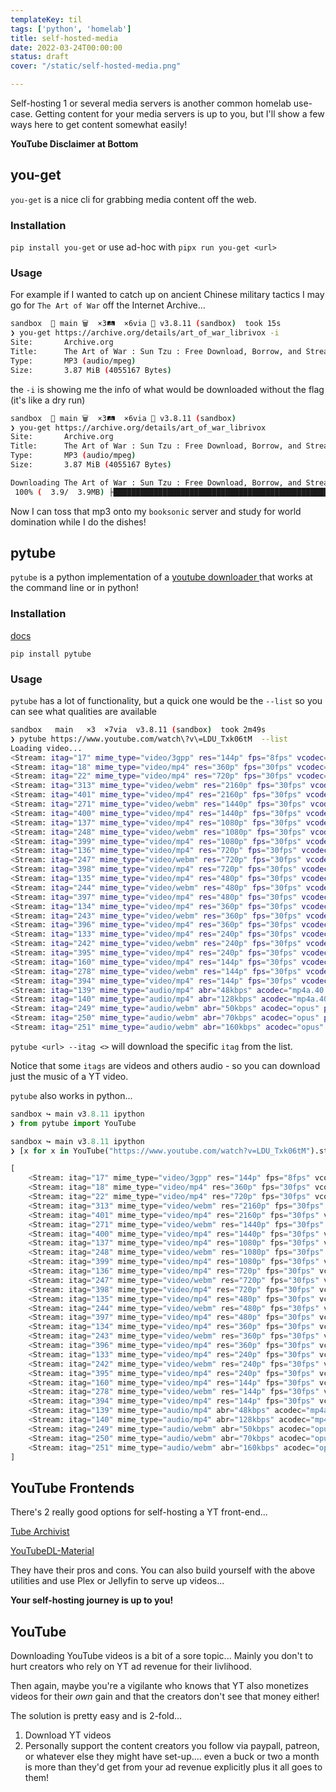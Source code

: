 ```yaml
---
templateKey: til
tags: ['python', 'homelab']
title: self-hosted-media
date: 2022-03-24T00:00:00
status: draft
cover: "/static/self-hosted-media.png"

---
```


Self-hosting 1 or several media servers is another common homelab use-case.
Getting content for your media servers is up to you, but I'll show a few ways here to get content somewhat easily!

__YouTube Disclaimer at Bottom__


## you-get

`you-get` is a nice cli for grabbing media content off the web. 

### Installation

`pip install you-get` or use ad-hoc with `pipx run you-get <url>`


### Usage

For example if I wanted to catch up on ancient Chinese military tactics I may go for `The Art of War` off the Internet Archive...

```bash
sandbox  🌱 main 🗑️  ×3🛤️  ×6via 🐍 v3.8.11 (sandbox)  took 15s
❯ you-get https://archive.org/details/art_of_war_librivox -i
Site:       Archive.org
Title:      The Art of War : Sun Tzu : Free Download, Borrow, and Streaming : Internet Archive
Type:       MP3 (audio/mpeg)
Size:       3.87 MiB (4055167 Bytes)

```

the `-i` is showing me the info of what would be downloaded without the flag (it's like a dry run)

```bash
sandbox  🌱 main 🗑️  ×3🛤️  ×6via 🐍 v3.8.11 (sandbox)
❯ you-get https://archive.org/details/art_of_war_librivox
Site:       Archive.org
Title:      The Art of War : Sun Tzu : Free Download, Borrow, and Streaming : Internet Archive
Type:       MP3 (audio/mpeg)
Size:       3.87 MiB (4055167 Bytes)

Downloading The Art of War : Sun Tzu : Free Download, Borrow, and Streaming : Internet Archi.mp3 ...
 100% (  3.9/  3.9MB) ├████████████████████████████████████████████████████████████┤[1/1]  917 kB/s

```

Now I can toss that mp3 onto my `booksonic` server and study for world domination while I do the dishes!


## pytube

`pytube` is a python implementation of a [youtube downloader ](##YouTube) that works at the command line or in python!

### Installation

[docs](https://pytube.io/en/latest/)

`pip install pytube`


### Usage

`pytube` has a lot of functionality, but a quick one would be the `--list` so you can see what qualities are available

```bash
sandbox   main ️  ×3️  ×7via  v3.8.11 (sandbox)  took 2m49s
❯ pytube https://www.youtube.com/watch\?v\=LDU_Txk06tM  --list
Loading video...
<Stream: itag="17" mime_type="video/3gpp" res="144p" fps="8fps" vcodec="mp4v.20.3" acodec="mp4a.40.2" progressive="True" type="video">
<Stream: itag="18" mime_type="video/mp4" res="360p" fps="30fps" vcodec="avc1.42001E" acodec="mp4a.40.2" progressive="True" type="video">
<Stream: itag="22" mime_type="video/mp4" res="720p" fps="30fps" vcodec="avc1.64001F" acodec="mp4a.40.2" progressive="True" type="video">
<Stream: itag="313" mime_type="video/webm" res="2160p" fps="30fps" vcodec="vp9" progressive="False" type="video">
<Stream: itag="401" mime_type="video/mp4" res="2160p" fps="30fps" vcodec="av01.0.12M.08" progressive="False" type="video">
<Stream: itag="271" mime_type="video/webm" res="1440p" fps="30fps" vcodec="vp9" progressive="False" type="video">
<Stream: itag="400" mime_type="video/mp4" res="1440p" fps="30fps" vcodec="av01.0.12M.08" progressive="False" type="video">
<Stream: itag="137" mime_type="video/mp4" res="1080p" fps="30fps" vcodec="avc1.640028" progressive="False" type="video">
<Stream: itag="248" mime_type="video/webm" res="1080p" fps="30fps" vcodec="vp9" progressive="False" type="video">
<Stream: itag="399" mime_type="video/mp4" res="1080p" fps="30fps" vcodec="av01.0.08M.08" progressive="False" type="video">
<Stream: itag="136" mime_type="video/mp4" res="720p" fps="30fps" vcodec="avc1.4d401f" progressive="False" type="video">
<Stream: itag="247" mime_type="video/webm" res="720p" fps="30fps" vcodec="vp9" progressive="False" type="video">
<Stream: itag="398" mime_type="video/mp4" res="720p" fps="30fps" vcodec="av01.0.05M.08" progressive="False" type="video">
<Stream: itag="135" mime_type="video/mp4" res="480p" fps="30fps" vcodec="avc1.4d401f" progressive="False" type="video">
<Stream: itag="244" mime_type="video/webm" res="480p" fps="30fps" vcodec="vp9" progressive="False" type="video">
<Stream: itag="397" mime_type="video/mp4" res="480p" fps="30fps" vcodec="av01.0.04M.08" progressive="False" type="video">
<Stream: itag="134" mime_type="video/mp4" res="360p" fps="30fps" vcodec="avc1.4d401e" progressive="False" type="video">
<Stream: itag="243" mime_type="video/webm" res="360p" fps="30fps" vcodec="vp9" progressive="False" type="video">
<Stream: itag="396" mime_type="video/mp4" res="360p" fps="30fps" vcodec="av01.0.01M.08" progressive="False" type="video">
<Stream: itag="133" mime_type="video/mp4" res="240p" fps="30fps" vcodec="avc1.4d4015" progressive="False" type="video">
<Stream: itag="242" mime_type="video/webm" res="240p" fps="30fps" vcodec="vp9" progressive="False" type="video">
<Stream: itag="395" mime_type="video/mp4" res="240p" fps="30fps" vcodec="av01.0.00M.08" progressive="False" type="video">
<Stream: itag="160" mime_type="video/mp4" res="144p" fps="30fps" vcodec="avc1.4d400c" progressive="False" type="video">
<Stream: itag="278" mime_type="video/webm" res="144p" fps="30fps" vcodec="vp9" progressive="False" type="video">
<Stream: itag="394" mime_type="video/mp4" res="144p" fps="30fps" vcodec="av01.0.00M.08" progressive="False" type="video">
<Stream: itag="139" mime_type="audio/mp4" abr="48kbps" acodec="mp4a.40.5" progressive="False" type="audio">
<Stream: itag="140" mime_type="audio/mp4" abr="128kbps" acodec="mp4a.40.2" progressive="False" type="audio">
<Stream: itag="249" mime_type="audio/webm" abr="50kbps" acodec="opus" progressive="False" type="audio">
<Stream: itag="250" mime_type="audio/webm" abr="70kbps" acodec="opus" progressive="False" type="audio">
<Stream: itag="251" mime_type="audio/webm" abr="160kbps" acodec="opus" progressive="False" type="audio">

```

`pytube <url> --itag <>` will download the specific `itag` from the list.

Notice that some `itags` are videos and others audio - so you can download just the music of a YT video.


`pytube` also works in python...

```python
sandbox ↪ main v3.8.11 ipython
❯ from pytube import YouTube

sandbox ↪ main v3.8.11 ipython
❯ [x for x in YouTube("https://www.youtube.com/watch?v=LDU_Txk06tM").streams]

[
    <Stream: itag="17" mime_type="video/3gpp" res="144p" fps="8fps" vcodec="mp4v.20.3" acodec="mp4a.40.2" progressive="True" type="video">,
    <Stream: itag="18" mime_type="video/mp4" res="360p" fps="30fps" vcodec="avc1.42001E" acodec="mp4a.40.2" progressive="True" type="video">,
    <Stream: itag="22" mime_type="video/mp4" res="720p" fps="30fps" vcodec="avc1.64001F" acodec="mp4a.40.2" progressive="True" type="video">,
    <Stream: itag="313" mime_type="video/webm" res="2160p" fps="30fps" vcodec="vp9" progressive="False" type="video">,
    <Stream: itag="401" mime_type="video/mp4" res="2160p" fps="30fps" vcodec="av01.0.12M.08" progressive="False" type="video">,
    <Stream: itag="271" mime_type="video/webm" res="1440p" fps="30fps" vcodec="vp9" progressive="False" type="video">,
    <Stream: itag="400" mime_type="video/mp4" res="1440p" fps="30fps" vcodec="av01.0.12M.08" progressive="False" type="video">,
    <Stream: itag="137" mime_type="video/mp4" res="1080p" fps="30fps" vcodec="avc1.640028" progressive="False" type="video">,
    <Stream: itag="248" mime_type="video/webm" res="1080p" fps="30fps" vcodec="vp9" progressive="False" type="video">,
    <Stream: itag="399" mime_type="video/mp4" res="1080p" fps="30fps" vcodec="av01.0.08M.08" progressive="False" type="video">,
    <Stream: itag="136" mime_type="video/mp4" res="720p" fps="30fps" vcodec="avc1.4d401f" progressive="False" type="video">,
    <Stream: itag="247" mime_type="video/webm" res="720p" fps="30fps" vcodec="vp9" progressive="False" type="video">,
    <Stream: itag="398" mime_type="video/mp4" res="720p" fps="30fps" vcodec="av01.0.05M.08" progressive="False" type="video">,
    <Stream: itag="135" mime_type="video/mp4" res="480p" fps="30fps" vcodec="avc1.4d401f" progressive="False" type="video">,
    <Stream: itag="244" mime_type="video/webm" res="480p" fps="30fps" vcodec="vp9" progressive="False" type="video">,
    <Stream: itag="397" mime_type="video/mp4" res="480p" fps="30fps" vcodec="av01.0.04M.08" progressive="False" type="video">,
    <Stream: itag="134" mime_type="video/mp4" res="360p" fps="30fps" vcodec="avc1.4d401e" progressive="False" type="video">,
    <Stream: itag="243" mime_type="video/webm" res="360p" fps="30fps" vcodec="vp9" progressive="False" type="video">,
    <Stream: itag="396" mime_type="video/mp4" res="360p" fps="30fps" vcodec="av01.0.01M.08" progressive="False" type="video">,
    <Stream: itag="133" mime_type="video/mp4" res="240p" fps="30fps" vcodec="avc1.4d4015" progressive="False" type="video">,
    <Stream: itag="242" mime_type="video/webm" res="240p" fps="30fps" vcodec="vp9" progressive="False" type="video">,
    <Stream: itag="395" mime_type="video/mp4" res="240p" fps="30fps" vcodec="av01.0.00M.08" progressive="False" type="video">,
    <Stream: itag="160" mime_type="video/mp4" res="144p" fps="30fps" vcodec="avc1.4d400c" progressive="False" type="video">,
    <Stream: itag="278" mime_type="video/webm" res="144p" fps="30fps" vcodec="vp9" progressive="False" type="video">,
    <Stream: itag="394" mime_type="video/mp4" res="144p" fps="30fps" vcodec="av01.0.00M.08" progressive="False" type="video">,
    <Stream: itag="139" mime_type="audio/mp4" abr="48kbps" acodec="mp4a.40.5" progressive="False" type="audio">,
    <Stream: itag="140" mime_type="audio/mp4" abr="128kbps" acodec="mp4a.40.2" progressive="False" type="audio">,
    <Stream: itag="249" mime_type="audio/webm" abr="50kbps" acodec="opus" progressive="False" type="audio">,
    <Stream: itag="250" mime_type="audio/webm" abr="70kbps" acodec="opus" progressive="False" type="audio">,
    <Stream: itag="251" mime_type="audio/webm" abr="160kbps" acodec="opus" progressive="False" type="audio">
]


```

## YouTube Frontends

There's 2 really good options for self-hosting a YT front-end...

[Tube Archivist](https://github.com/bbilly1/tubearchivist)

[YouTubeDL-Material](https://github.com/Tzahi12345/YoutubeDL-Material)

They have their pros and cons.
You can also build yourself with the above utilities and use Plex or Jellyfin to serve up videos...

__Your self-hosting journey is up to you!__


## YouTube

Downloading YouTube videos is a bit of a sore topic... Mainly you don't to hurt creators who rely on YT ad revenue for their livlihood.

Then again, maybe you're a vigilante who knows that YT also monetizes videos for their _own_ gain and that the creators don't see that money either!

The solution is pretty easy and is 2-fold...

1. Download YT videos
2. Personally support the content creators you follow via paypall, patreon, or whatever else they might have set-up.... even a buck or two a month is more than they'd get from your ad revenue explicitly plus it all goes to them!


